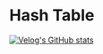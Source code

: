 # Hash Table

[![Velog's GitHub stats](https://velog-readme-stats.vercel.app/api?name=min0505&slug=자료구조-Hash-Table&color=dark)](https://velog.io/@min0505/자료구조-Hash-Table)
